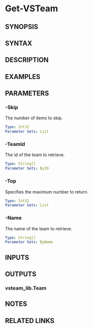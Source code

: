 <!-- #include "./common/header.md" -->

# Get-VSTeam

## SYNOPSIS

<!-- #include "./synopsis/Get-VSTeam.md" -->

## SYNTAX

## DESCRIPTION

<!-- #include "./synopsis/Get-VSTeam.md" -->

## EXAMPLES

## PARAMETERS

<!-- #include "./params/projectName.md" -->

### -Skip

The number of items to skip.

```yaml
Type: Int32
Parameter Sets: List
```

### -TeamId

The id of the team to retrieve.

```yaml
Type: String[]
Parameter Sets: ByID
```

### -Top

Specifies the maximum number to return.

```yaml
Type: Int32
Parameter Sets: List
```

### -Name

The name of the team to retrieve.

```yaml
Type: String[]
Parameter Sets: ByName
```

## INPUTS

## OUTPUTS

### vsteam_lib.Team

## NOTES

<!-- #include "./common/prerequisites.md" -->

## RELATED LINKS

<!-- #include "./common/related.md" -->
